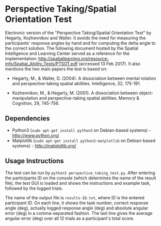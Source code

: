 # Perspective Taking/Spatial Orientation Test
Electronic version of the "Perspective Taking/Spatial Orientation Test" by Hegarty, Kozhevnikov and Waller. It avoids
the need for measuring the participants' response angles by hand and for computing the delta angle to the correct solution. The following document hosted by the Spatial Intelligence and Learning Center served as a reference for the implementation: http://spatiallearning.org/resource-info/Spatial_Ability_Tests/PTSOT.pdf (accessed 13 Feb 2017).
It also mentions the two main papers the test is based on:

 * Hegarty, M., & Waller, D. (2004). A dissociation between mental rotation and perspective-taking spatial abilities. Intelligence, 32, 175-191.

 * Kozhevnikov, M., & Hegarty, M. (2001). A dissociation between object-manipulation and perspective-taking spatial abilities. Memory & Cognition, 29, 745-756.
 
## Dependencies
 * Python3 (`sudo apt-get install python3` on Debian-based systems) - http://www.python.org/
 * Matplotlib (`sudo apt-get install python3-matplotlib` on Debian-based systems) - http://matplotlib.org/
 
## Usage Instructions
The test can be run by `python3 perspective_taking_test.py`. After entering the participants ID on the console (which determines the name of the result file),
the test GUI is loaded and shows the instructions and example task, followed by the logged trials. 

The name of the output file is `results-ID.txt`, where ID is the entered participant ID. On each line, it shows the
task number, correct response angle (deg), actually logged response angle (deg) and absolute angular error (deg) in a comma-separated fashion. The last
line gives the average angular error (deg) over all 12 trials as a participant's total score.
 
